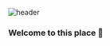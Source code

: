 ![header](https://capsule-render.vercel.app/api?text=BingSuBat&desc=web%20developer%20who%20wants%20to%20do%20a%20lot%20of%20things.&type=slice&color=timeGradient&section=header&fontColor=black&fontSize=50&fontAlign=80&fontAlignY=5&rotate=8&descSize=20&descAlign=75&descAlignY=41)

### Welcome to this place 👋



<!--
**BingSuBat/BingSubat** is a ✨ _special_ ✨ repository because its `README.md` (this file) appears on your GitHub profile.

Here are some ideas to get you started:

- 🔭 I’m currently working on ...
- 🌱 I’m currently learning ...
- 👯 I’m looking to collaborate on ...
- 🤔 I’m looking for help with ...
- 💬 Ask me about ...
- 📫 How to reach me: ...
- 😄 Pronouns: ...
- ⚡ Fun fact: ...
-->
